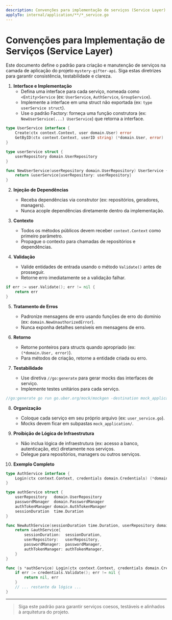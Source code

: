 ```yaml
---
description: Convenções para implementação de serviços (Service Layer) no projeto mystery-gifter-api
applyTo: internal/application/**/*_service.go
---
```

# Convenções para Implementação de Serviços (Service Layer)

Este documento define o padrão para criação e manutenção de serviços na camada de aplicação do projeto `mystery-gifter-api`. Siga estas diretrizes para garantir consistência, testabilidade e clareza.

1. **Interface e Implementação**
   - Defina uma interface para cada serviço, nomeada como `<Entity>Service` (ex: `UserService`, `AuthService`, `GroupService`).
   - Implemente a interface em uma struct não exportada (ex: `type userService struct`).
   - Use o padrão Factory: forneça uma função construtora (ex: `NewUserService(...) UserService`) que retorna a interface.

```go
type UserService interface {
    Create(ctx context.Context, user domain.User) error
    GetByID(ctx context.Context, userID string) (*domain.User, error)
}

type userService struct {
    userRepository domain.UserRepository
}

func NewUserService(userRepository domain.UserRepository) UserService {
    return &userService{userRepository: userRepository}
}
```

2. **Injeção de Dependências**
   - Receba dependências via construtor (ex: repositórios, geradores, managers).
   - Nunca acople dependências diretamente dentro da implementação.

3. **Contexto**
   - Todos os métodos públicos devem receber `context.Context` como primeiro parâmetro.
   - Propague o contexto para chamadas de repositórios e dependências.

4. **Validação**
   - Valide entidades de entrada usando o método `Validate()` antes de prosseguir.
   - Retorne erro imediatamente se a validação falhar.

```go
if err := user.Validate(); err != nil {
    return err
}
```

5. **Tratamento de Erros**
   - Padronize mensagens de erro usando funções de erro do domínio (ex: `domain.NewUnauthorizedError`).
   - Nunca exponha detalhes sensíveis em mensagens de erro.

6. **Retorno**
   - Retorne ponteiros para structs quando apropriado (ex: `(*domain.User, error)`).
   - Para métodos de criação, retorne a entidade criada ou erro.

7. **Testabilidade**
   - Use diretiva `//go:generate` para gerar mocks das interfaces de serviço.
   - Implemente testes unitários para cada serviço.

```go
//go:generate go run go.uber.org/mock/mockgen -destination mock_application/user_service.go . UserService
```

8. **Organização**
   - Coloque cada serviço em seu próprio arquivo (ex: `user_service.go`).
   - Mocks devem ficar em subpastas `mock_application/`.

9. **Proibição de Lógica de Infraestrutura**
   - Não inclua lógica de infraestrutura (ex: acesso a banco, autenticação, etc) diretamente nos serviços.
   - Delegue para repositórios, managers ou outros serviços.

10. **Exemplo Completo**

```go
type AuthService interface {
    Login(ctx context.Context, credentials domain.Credentials) (*domain.AuthSession, error)
}

type authService struct {
    userRepository   domain.UserRepository
    passwordManager  domain.PasswordManager
    authTokenManager domain.AuthTokenManager
    sessionDuration  time.Duration
}

func NewAuthService(sessionDuration time.Duration, userRepository domain.UserRepository, passwordManager domain.PasswordManager, authTokenManager domain.AuthTokenManager) AuthService {
    return &authService{
        sessionDuration:  sessionDuration,
        userRepository:   userRepository,
        passwordManager:  passwordManager,
        authTokenManager: authTokenManager,
    }
}

func (s *authService) Login(ctx context.Context, credentials domain.Credentials) (*domain.AuthSession, error) {
    if err := credentials.Validate(); err != nil {
        return nil, err
    }
    // ... restante da lógica ...
}
```

---

> Siga este padrão para garantir serviços coesos, testáveis e alinhados à arquitetura do projeto.
